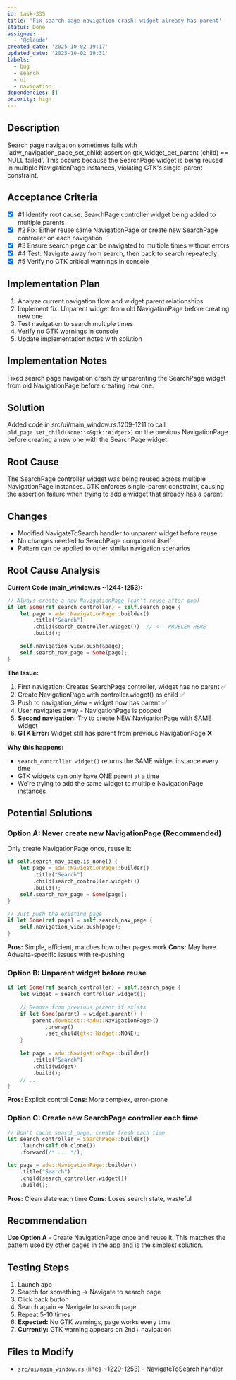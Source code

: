 ```yaml
---
id: task-335
title: 'Fix search page navigation crash: widget already has parent'
status: Done
assignee:
  - '@claude'
created_date: '2025-10-02 19:17'
updated_date: '2025-10-02 19:31'
labels:
  - bug
  - search
  - ui
  - navigation
dependencies: []
priority: high
---
```


## Description

Search page navigation sometimes fails with 'adw_navigation_page_set_child: assertion gtk_widget_get_parent (child) == NULL failed'. This occurs because the SearchPage widget is being reused in multiple NavigationPage instances, violating GTK's single-parent constraint.

## Acceptance Criteria
<!-- AC:BEGIN -->
- [x] #1 Identify root cause: SearchPage controller widget being added to multiple parents
- [x] #2 Fix: Either reuse same NavigationPage or create new SearchPage controller on each navigation
- [x] #3 Ensure search page can be navigated to multiple times without errors
- [x] #4 Test: Navigate away from search, then back to search repeatedly
- [x] #5 Verify no GTK critical warnings in console
<!-- AC:END -->


## Implementation Plan

1. Analyze current navigation flow and widget parent relationships
2. Implement fix: Unparent widget from old NavigationPage before creating new one
3. Test navigation to search multiple times
4. Verify no GTK warnings in console
5. Update implementation notes with solution


## Implementation Notes

Fixed search page navigation crash by unparenting the SearchPage widget from old NavigationPage before creating new one.


## Solution
Added code in src/ui/main_window.rs:1209-1211 to call `old_page.set_child(None::<&gtk::Widget>)` on the previous NavigationPage before creating a new one with the SearchPage widget.

## Root Cause
The SearchPage controller widget was being reused across multiple NavigationPage instances. GTK enforces single-parent constraint, causing the assertion failure when trying to add a widget that already has a parent.

## Changes
- Modified NavigateToSearch handler to unparent widget before reuse
- No changes needed to SearchPage component itself
- Pattern can be applied to other similar navigation scenarios


## Root Cause Analysis

**Current Code (main_window.rs ~1244-1253):**
```rust
// Always create a new NavigationPage (can't reuse after pop)
if let Some(ref search_controller) = self.search_page {
    let page = adw::NavigationPage::builder()
        .title("Search")
        .child(search_controller.widget())  // <-- PROBLEM HERE
        .build();

    self.navigation_view.push(&page);
    self.search_nav_page = Some(page);
}
```

**The Issue:**
1. First navigation: Creates SearchPage controller, widget has no parent ✅
2. Create NavigationPage with controller.widget() as child ✅
3. Push to navigation_view - widget now has parent ✅
4. User navigates away - NavigationPage is popped
5. **Second navigation:** Try to create NEW NavigationPage with SAME widget
6. **GTK Error:** Widget still has parent from previous NavigationPage ❌

**Why this happens:**
- `search_controller.widget()` returns the SAME widget instance every time
- GTK widgets can only have ONE parent at a time
- We're trying to add the same widget to multiple NavigationPage instances

## Potential Solutions

### Option A: Never create new NavigationPage (Recommended)
Only create NavigationPage once, reuse it:
```rust
if self.search_nav_page.is_none() {
    let page = adw::NavigationPage::builder()
        .title("Search")
        .child(search_controller.widget())
        .build();
    self.search_nav_page = Some(page);
}

// Just push the existing page
if let Some(ref page) = self.search_nav_page {
    self.navigation_view.push(page);
}
```

**Pros:** Simple, efficient, matches how other pages work
**Cons:** May have Adwaita-specific issues with re-pushing

### Option B: Unparent widget before reuse
```rust
if let Some(ref search_controller) = self.search_page {
    let widget = search_controller.widget();
    
    // Remove from previous parent if exists
    if let Some(parent) = widget.parent() {
        parent.downcast::<adw::NavigationPage>()
            .unwrap()
            .set_child(gtk::Widget::NONE);
    }
    
    let page = adw::NavigationPage::builder()
        .title("Search")
        .child(widget)
        .build();
    // ...
}
```

**Pros:** Explicit control
**Cons:** More complex, error-prone

### Option C: Create new SearchPage controller each time
```rust
// Don't cache search_page, create fresh each time
let search_controller = SearchPage::builder()
    .launch(self.db.clone())
    .forward(/* ... */);

let page = adw::NavigationPage::builder()
    .title("Search")
    .child(search_controller.widget())
    .build();
```

**Pros:** Clean slate each time
**Cons:** Loses search state, wasteful

## Recommendation
**Use Option A** - Create NavigationPage once and reuse it. This matches the pattern used by other pages in the app and is the simplest solution.

## Testing Steps
1. Launch app
2. Search for something → Navigate to search page
3. Click back button
4. Search again → Navigate to search page  
5. Repeat 5-10 times
6. **Expected:** No GTK warnings, page works every time
7. **Currently:** GTK warning appears on 2nd+ navigation

## Files to Modify
- `src/ui/main_window.rs` (lines ~1229-1253) - NavigateToSearch handler
